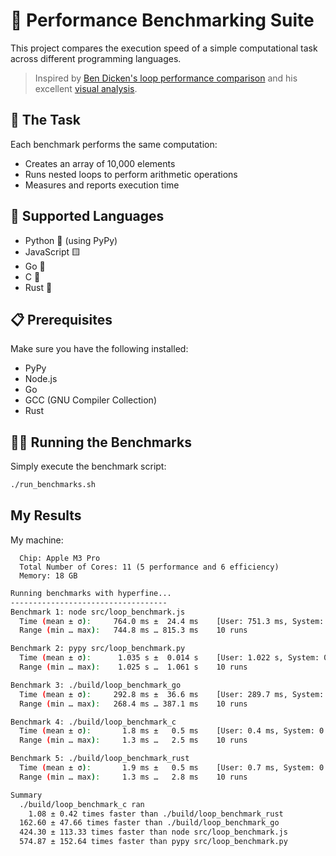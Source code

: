 # 🚀 Performance Benchmarking Suite

This project compares the execution speed of a simple computational task across different programming languages.

> Inspired by [Ben Dicken's loop performance comparison](https://x.com/BenjDicken/status/1857449788893286484) and his excellent [visual analysis](https://benjdd.com/loops/).

## 🎯 The Task

Each benchmark performs the same computation:

- Creates an array of 10,000 elements
- Runs nested loops to perform arithmetic operations
- Measures and reports execution time

## 🔧 Supported Languages

- Python 🐍 (using PyPy)
- JavaScript 🟨
- Go 🦫
- C 🎯
- Rust 🦀

## 📋 Prerequisites

Make sure you have the following installed:

- PyPy
- Node.js
- Go
- GCC (GNU Compiler Collection)
- Rust

## 🏃‍♂️ Running the Benchmarks

Simply execute the benchmark script:

```bash
./run_benchmarks.sh
```

## My Results

My machine:

```
  Chip: Apple M3 Pro
  Total Number of Cores: 11 (5 performance and 6 efficiency)
  Memory: 18 GB
```

```bash
Running benchmarks with hyperfine...
-----------------------------------
Benchmark 1: node src/loop_benchmark.js
  Time (mean ± σ):     764.0 ms ±  24.4 ms    [User: 751.3 ms, System: 7.6 ms]
  Range (min … max):   744.8 ms … 815.3 ms    10 runs

Benchmark 2: pypy src/loop_benchmark.py
  Time (mean ± σ):      1.035 s ±  0.014 s    [User: 1.022 s, System: 0.010 s]
  Range (min … max):    1.025 s …  1.061 s    10 runs

Benchmark 3: ./build/loop_benchmark_go
  Time (mean ± σ):     292.8 ms ±  36.6 ms    [User: 289.7 ms, System: 1.8 ms]
  Range (min … max):   268.4 ms … 387.1 ms    10 runs

Benchmark 4: ./build/loop_benchmark_c
  Time (mean ± σ):       1.8 ms ±   0.5 ms    [User: 0.4 ms, System: 0.7 ms]
  Range (min … max):     1.3 ms …   2.5 ms    10 runs

Benchmark 5: ./build/loop_benchmark_rust
  Time (mean ± σ):       1.9 ms ±   0.5 ms    [User: 0.7 ms, System: 0.7 ms]
  Range (min … max):     1.3 ms …   2.8 ms    10 runs

Summary
  ./build/loop_benchmark_c ran
    1.08 ± 0.42 times faster than ./build/loop_benchmark_rust
  162.60 ± 47.66 times faster than ./build/loop_benchmark_go
  424.30 ± 113.33 times faster than node src/loop_benchmark.js
  574.87 ± 152.64 times faster than pypy src/loop_benchmark.py
```
